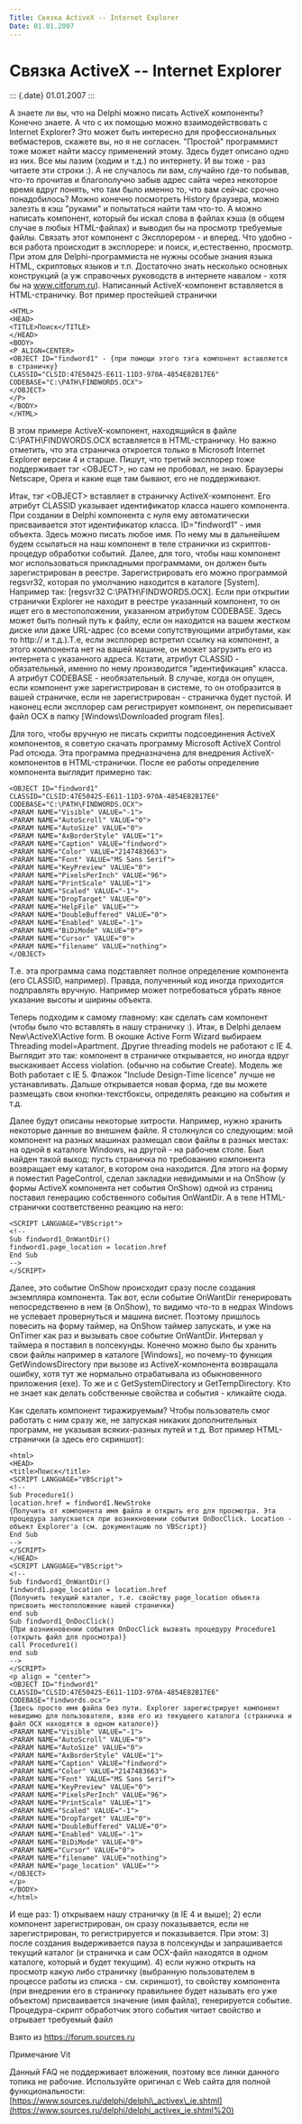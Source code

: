 ```yaml
---
Title: Связка ActiveX -- Internet Explorer
Date: 01.01.2007
---
```



Связка ActiveX -- Internet Explorer
===================================

::: {.date}
01.01.2007
:::

А знаете ли вы, что на Delphi можно писать ActiveX компоненты? Конечно
знаете. А что с их помощью можно взаимодействовать с Internet Explorer?
Это может быть интересно для профессиональных вебмастеров, скажете вы,
но я не согласен. "Простой" программист тоже может найти массу
применений этому. Здесь будет описано одно из них. Все мы лазим (ходим и
т.д.) по интернету. И вы тоже - раз читаете эти строки :). А не
случалось ли вам, случайно где-то побывав, что-то прочитав и
благополучно забыв адрес сайта через некоторое время вдруг понять, что
там было именно то, что вам сейчас срочно понадобилось? Можно конечно
посмотреть History браузера, можно залезть в кэш "руками" и попытаться
найти там что-то. А можно написать компонент, который бы искал слова в
файлах кэша (в общем случае в любых HTML-файлах) и выводил бы на
просмотр требуемые файлы. Связать этот компонент с Эксплорером - и
вперед. Что удобно - вся работа происходит в эксплорере: и поиск,
и,естественно, просмотр. При этом для Delphi-программиста не нужны
особые знания языка HTML, скриптовых языков и т.п. Достаточно знать
несколько основных конструкций (а уж справочных руководств в интернете
навалом - хотя бы на www.citforum.ru). Написанный ActiveX-компонент
вставляется в HTML-страничку. Вот пример простейшей странички

    <HTML>
    <HEAD>
    <TITLE>Поиск</TITLE>
    </HEAD>
    <BODY>
    <P ALIGN=CENTER>
    <OBJECT ID="findword1" - {при помощи этого тэга компонент вставляется в страничку}
    CLASSID="CLSID:47E50425-E611-11D3-970A-4854E82B17E6"
    CODEBASE="C:\PATH\FINDWORDS.OCX">
    </OBJECT>
    </P>
    </BODY>
    </HTML>

В этом примере ActiveX-компонент, находящийся в файле
C:\\PATH\\FINDWORDS.OCX вставляется в HTML-страничку. Но важно отметить,
что эта страничка откроется только в Microsoft Internet Explorer версии
4 и старше. Пишут, что третий эксплорер тоже поддерживает тэг
\<OBJECT\>, но сам не пробовал, не знаю. Браузеры Netscape, Opera и
какие еще там бывают, его не поддерживают.

Итак, тэг \<OBJECT\> вставляет в страничку ActiveX-компонент. Его
атрибут CLASSID указывает идентификатор класса нашего компонента. При
создании в Delphi компонента с нуля ему автоматически присваивается этот
идентификатор класса. ID="findword1" - имя объекта. Здесь можно писать
любое имя. По нему мы в дальнейшем будем ссылаться на наш компонент в
теле странички из скриптов-процедур обработки событий. Далее, для того,
чтобы наш компонент мог использоваться прикладными программами, он
должен быть зарегистрирован в реестре. Зарегистрировать его можно
программой regsvr32, которая по умолчанию находится в каталоге
[System]. Например так: [regsvr32 C:\\PATH\\FINDWORDS.OCX]. Если при
открытии странички Explorer не находит в реестре указанный компонент, то
он ищет его в местоположении, указанном атрибутом CODEBASE. Здесь может
быть полный путь к файлу, если он находится на вашем жестком диске или
даже URL-адрес (со всеми сопутствующими атрибутами, как то http:// и
т.д.).Т.е, если эксплорер встретил ссылку на компонент, а этого
компонента нет на вашей машине, он может загрузить его из интернета с
указанного адреса. Кстати, атрибут CLASSID - обязательный, именно по
нему производится "идентификация" класса. А атрибут CODEBASE -
необязательный. В случае, когда он опущен, если компонент уже
зарегистрирован в системе, то он отобразится в вашей страничке, если не
зарегистрирован - страничка будет пустой. И наконец если эксплорер сам
регистрирует компонент, он переписывает файл OCX в папку
[Windows\\Downloaded program files].

Для того, чтобы вручную не писать скрипты подсоединения ActiveX
компонентов, я советую скачать программу Microsoft ActiveX Control Pad
отсюда. Эта программа предназначена для внедрения ActiveX-компонентов в
HTML-странички. После ее работы определение компонента выглядит примерно
так:

    <OBJECT ID="findword1"
    CLASSID="CLSID:47E50425-E611-11D3-970A-4854E82B17E6"
    CODEBASE="C:\PATH\FINDWORDS.OCX">
    <PARAM NAME="Visible" VALUE="-1">
    <PARAM NAME="AutoScroll" VALUE="0">
    <PARAM NAME="AutoSize" VALUE="0">
    <PARAM NAME="AxBorderStyle" VALUE="1">
    <PARAM NAME="Caption" VALUE="findword">
    <PARAM NAME="Color" VALUE="2147483663">
    <PARAM NAME="Font" VALUE="MS Sans Serif">
    <PARAM NAME="KeyPreview" VALUE="0">
    <PARAM NAME="PixelsPerInch" VALUE="96">
    <PARAM NAME="PrintScale" VALUE="1">
    <PARAM NAME="Scaled" VALUE="-1">
    <PARAM NAME="DropTarget" VALUE="0">
    <PARAM NAME="HelpFile" VALUE="">
    <PARAM NAME="DoubleBuffered" VALUE="0">
    <PARAM NAME="Enabled" VALUE="-1">
    <PARAM NAME="BiDiMode" VALUE="0">
    <PARAM NAME="Cursor" VALUE="0">
    <PARAM NAME="filename" VALUE="nothing">
    </OBJECT>

Т.е. эта программа сама подставляет полное определение компонента (его
CLASSID, например). Правда, полученный код иногда приходится подправлять
вручную. Например может потребоваться убрать явное указание высоты и
ширины объекта.

Теперь подходим к самому главному: как сделать сам компонент (чтобы было
что вставлять в нашу страничку :). Итак, в Delphi делаем
New\\ActiveX\\Active form. В окошке Active Form Wizard выбираем
Threading model=Apartment. Другие threading models не работают с IE 4.
Выглядит это так: компонент в страничке открывается, но иногда вдруг
выскакивает Access violation. (обычно на событие Create). Модель же Both
работает с IE 5. Флажок "Include Design-Time licence" лучше не
устанавливать. Дальше открывается новая форма, где вы можете размещать
свои кнопки-текстбоксы, определять реакцию на события и т.д.

Далее будут описаны некоторые хитрости. Например, нужно хранить
некоторые данные во внешнем файле. Я столкнулся со следующим: мой
компонент на разных машинах размещал свои файлы в разных местах: на
одной в каталоге Windows, на другой - на рабочем столе. Был найден такой
выход: пусть страничка по требованию компонента возвращает ему каталог,
в котором она находится. Для этого на форму я поместил PageControl,
сделал закладки невидимыми и на OnShow (у формы ActiveX компонента нет
события OnShow) одной из страниц поставил генерацию собственного события
OnWantDir. А в теле HTML-странички соответственно реакцию на него:

    <SCRIPT LANGUAGE="VBScript">
    <!--
    Sub findword1_OnWantDir()
    findword1.page_location = location.href
    End Sub
    -->
    </SCRIPT>

Далее, это событие OnShow происходит сразу после создания экземпляра
компонента. Так вот, если событие OnWantDir генерировать непосредственно
в нем (в OnShow), то видимо что-то в недрах Windows не успевает
провернуться и машина виснет. Поэтому пришлось повесить на форму таймер,
на OnShow таймер запускать, и уже на OnTimer как раз и вызывать свое
событие OnWantDir. Интервал у таймера я поставил в полсекунды. Конечно
можно было бы хранить свои файлы например в каталоге [Windows], но
почему-то функция GetWindowsDirectory при вызове из ActiveX-компонента
возвращала ошибку, хотя тут же нормально отрабатывала из обыкновенного
приложения (exe). То же и с GetSystemDirectory и GetTempDirectory. Кто
не знает как делать собственные свойства и события - кликайте сюда.

Как сделать компонент тиражируемым? Чтобы пользователь смог работать с
ним сразу же, не запуская никаких дополнительных программ, не указывая
всяких-разных путей и т.д. Вот пример HTML-странички (а здесь его
скриншот):

    <html>
    <HEAD>
    <title>Поиск</title>
    <SCRIPT LANGUAGE="VBScript">
    <!--
    Sub Procedure1()
    location.href = findword1.NewStroke
    {Получить от компонента имя файла и открыть его для просмотра. Эта процедура запускается при возникновении события OnDocClick. Location - объект Explorer'а (см. документацию по VBScript)}
    End Sub
    -->
    </SCRIPT>
    </HEAD>
    <SCRIPT LANGUAGE="VBScript">
    <!--
    Sub findword1_OnWantDir()
    findword1.page_location = location.href
    {Получить текущий каталог, т.е. свойству page_location объекта присвоить местоположение нашей странички}
    end sub
    Sub findword1_OnDocClick()
    {При возникновении события OnDocClick вызвать процедуру Procedure1 (открыть файл для просмотра)}
    call Procedure1()
    end sub
    -->
    </SCRIPT>
    <p align = "center">
    <OBJECT ID="findword1"
    CLASSID="CLSID:47E50425-E611-11D3-970A-4854E82B17E6"
    CODEBASE="findwords.ocx">
    {Здесь просто имя файла без пути. Explorer зарегистрирует компонент невидимо для пользователя, взяв его из текущеего каталога (страничка и файл OCX находятся в одном каталоге)}
    <PARAM NAME="Visible" VALUE="-1">
    <PARAM NAME="AutoScroll" VALUE="0">
    <PARAM NAME="AutoSize" VALUE="0">
    <PARAM NAME="AxBorderStyle" VALUE="1">
    <PARAM NAME="Caption" VALUE="findword">
    <PARAM NAME="Color" VALUE="2147483663">
    <PARAM NAME="Font" VALUE="MS Sans Serif">
    <PARAM NAME="KeyPreview" VALUE="0">
    <PARAM NAME="PixelsPerInch" VALUE="96">
    <PARAM NAME="PrintScale" VALUE="1">
    <PARAM NAME="Scaled" VALUE="-1">
    <PARAM NAME="DropTarget" VALUE="0">
    <PARAM NAME="DoubleBuffered" VALUE="0">
    <PARAM NAME="Enabled" VALUE="-1">
    <PARAM NAME="BiDiMode" VALUE="0">
    <PARAM NAME="Cursor" VALUE="0">
    <PARAM NAME="filename" VALUE="nothing">
    <PARAM NAME="page_location" VALUE="">
    </OBJECT>
    </p>
    </BODY>
    </html>

И еще раз: 1) открываем нашу страничку (в IE 4 и выше); 2) если
компонент зарегистрирован, он сразу показывается, если не
зарегистрирован, то регистрируется и показывается. При этом: 3) после
создания выдерживается пауза в полсекунды и запрашивается текущий
каталог (и страничка и сам OCX-файл находятся в одном каталоге, который
и будет текущим). 4) если нужно открыть на просмотр какую либо страничку
(выбранную пользователем в процессе работы из списка - см. скриншот), то
свойству компонента (при внедрении его в страничку правильнее будет
называть его уже объектом) присваивается значение (имя файла),
генерируется событие. Процедура-скрипт обработчик этого события читает
свойство и отрывает требуемый файл

Взято из <https://forum.sources.ru>

Примечание Vit

Данный FAQ не поддерживает вложения, поэтому все линки данного топика не
рабочие. Используйте оригинал с Web сайта для полной функциональности:
[https://www.sources.ru/delphi/delphi\_activex\_ie.shtml](https://www.sources.ru/delphi/delphi_activex_ie.shtml%20)
